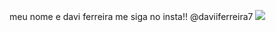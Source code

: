 meu nome e davi ferreira
me siga no insta!!
@daviiferreira7
![](https://media1.tenor.com/m/a4B3gu0RUl8AAAAC/slay-queen.gif)
